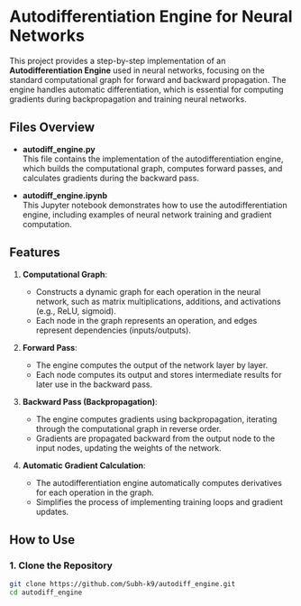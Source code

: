 # Autodifferentiation Engine for Neural Networks

This project provides a step-by-step implementation of an **Autodifferentiation Engine** used in neural networks, focusing on the standard computational graph for forward and backward propagation. The engine handles automatic differentiation, which is essential for computing gradients during backpropagation and training neural networks.

## Files Overview

- **autodiff_engine.py**  
  This file contains the implementation of the autodifferentiation engine, which builds the computational graph, computes forward passes, and calculates gradients during the backward pass.

- **autodiff_engine.ipynb**  
  This Jupyter notebook demonstrates how to use the autodifferentiation engine, including examples of neural network training and gradient computation.

## Features

1. **Computational Graph**:  
   - Constructs a dynamic graph for each operation in the neural network, such as matrix multiplications, additions, and activations (e.g., ReLU, sigmoid).
   - Each node in the graph represents an operation, and edges represent dependencies (inputs/outputs).

2. **Forward Pass**:  
   - The engine computes the output of the network layer by layer.
   - Each node computes its output and stores intermediate results for later use in the backward pass.

3. **Backward Pass (Backpropagation)**:  
   - The engine computes gradients using backpropagation, iterating through the computational graph in reverse order.
   - Gradients are propagated backward from the output node to the input nodes, updating the weights of the network.

4. **Automatic Gradient Calculation**:  
   - The autodifferentiation engine automatically computes derivatives for each operation in the graph.
   - Simplifies the process of implementing training loops and gradient updates.

## How to Use

### 1. Clone the Repository

```bash
git clone https://github.com/Subh-k9/autodiff_engine.git
cd autodiff_engine
